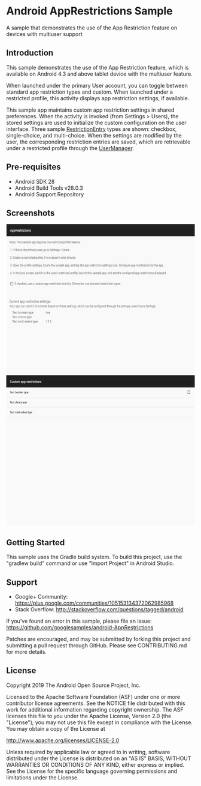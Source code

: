 
Android AppRestrictions Sample
===================================

A sample that demonstrates the use of the App Restriction feature on devices with multiuser support

Introduction
------------

This sample demonstrates the use of the App Restriction feature, which is available on
Android 4.3 and above tablet device with the multiuser feature.

When launched under the primary User account, you can toggle between standard app restriction
types and custom.  When launched under a restricted profile, this activity displays app
restriction settings, if available.

This sample app maintains custom app restriction settings in shared preferences.  When
the activity is invoked (from Settings > Users), the stored settings are used to initialize
the custom configuration on the user interface.  Three sample [RestrictionEntry][1] types are
shown: checkbox, single-choice, and multi-choice.  When the settings are modified by the user,
the corresponding restriction entries are saved, which are retrievable under a restricted
profile through the [UserManager][2].

[1]: https://developer.android.com/reference/android/content/RestrictionEntry.html
[2]: https://developer.android.com/reference/android/os/UserManager.html

Pre-requisites
--------------

- Android SDK 28
- Android Build Tools v28.0.3
- Android Support Repository

Screenshots
-------------

<img src="screenshots/1-application.png" height="400" alt="Screenshot"/> <img src="screenshots/2-custom-restrictions-actiivity.png" height="400" alt="Screenshot"/> 

Getting Started
---------------

This sample uses the Gradle build system. To build this project, use the
"gradlew build" command or use "Import Project" in Android Studio.

Support
-------

- Google+ Community: https://plus.google.com/communities/105153134372062985968
- Stack Overflow: http://stackoverflow.com/questions/tagged/android

If you've found an error in this sample, please file an issue:
https://github.com/googlesamples/android-AppRestrictions

Patches are encouraged, and may be submitted by forking this project and
submitting a pull request through GitHub. Please see CONTRIBUTING.md for more details.

License
-------

Copyright 2019 The Android Open Source Project, Inc.

Licensed to the Apache Software Foundation (ASF) under one or more contributor
license agreements.  See the NOTICE file distributed with this work for
additional information regarding copyright ownership.  The ASF licenses this
file to you under the Apache License, Version 2.0 (the "License"); you may not
use this file except in compliance with the License.  You may obtain a copy of
the License at

http://www.apache.org/licenses/LICENSE-2.0

Unless required by applicable law or agreed to in writing, software
distributed under the License is distributed on an "AS IS" BASIS, WITHOUT
WARRANTIES OR CONDITIONS OF ANY KIND, either express or implied.  See the
License for the specific language governing permissions and limitations under
the License.
